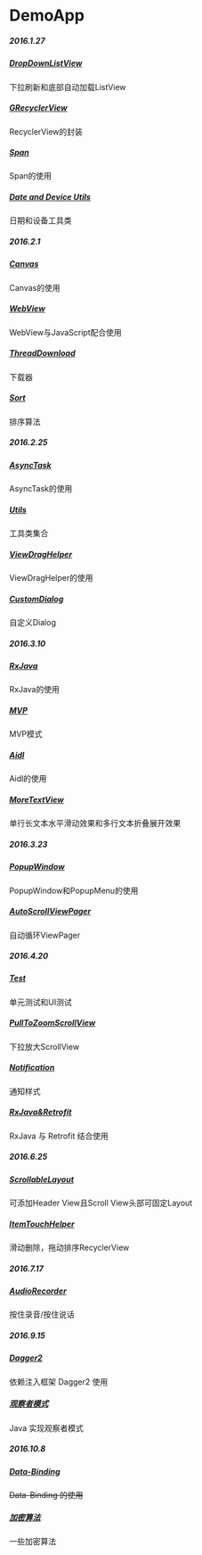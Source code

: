 # DemoApp

##### 2016.1.27
##### [DropDownListView](/app/src/main/java/cc/haoduoyu/demoapp/dropdownlistview/) 
下拉刷新和底部自动加载ListView
##### [GRecyclerView](/app/src/main/java/cc/haoduoyu/demoapp/grecyclerview/) 
RecyclerView的封装
##### [Span](/app/src/main/java/cc/haoduoyu/demoapp/span/)
Span的使用
##### [Date and Device Utils](/app/src/main/java/cc/haoduoyu/demoapp/device/) 
日期和设备工具类

##### 2016.2.1

##### [Canvas](/app/src/main/java/cc/haoduoyu/demoapp/canvas) 
Canvas的使用
#####  [WebView](/app/src/main/java/cc/haoduoyu/demoapp/webview) 
WebView与JavaScript配合使用
##### [ThreadDownload](/app/src/main/java/cc/haoduoyu/demoapp/downloadservice)
下载器
##### [Sort](/app/src/main/java/cc/haoduoyu/demoapp/sort) 
排序算法
 
##### 2016.2.25
 
##### [AsyncTask](/app/src/main/java/cc/haoduoyu/demoapp/asynctask) 
AsyncTask的使用
##### [Utils](/app/src/main/java/cc/haoduoyu/demoapp/utils) 
工具类集合
##### [ViewDragHelper](/app/src/main/java/cc/haoduoyu/demoapp/viewdraghelper) 
ViewDragHelper的使用
#####  [CustomDialog](/app/src/main/java/cc/haoduoyu/demoapp/dialog) 
自定义Dialog
 
##### 2016.3.10
 
##### [RxJava](/app/src/main/java/cc/haoduoyu/demoapp/rxjava) 
RxJava的使用
##### [MVP](/app/src/main/java/cc/haoduoyu/demoapp/mvp) 
MVP模式
##### [Aidl](/app/src/main/java/cc/haoduoyu/demoapp/aidl) 
Aidl的使用
##### [MoreTextView](/app/src/main/java/cc/haoduoyu/demoapp/moretextview) 
单行长文本水平滑动效果和多行文本折叠展开效果

##### 2016.3.23

##### [PopupWindow](/app/src/main/java/cc/haoduoyu/demoapp/popupwindow) 
PopupWindow和PopupMenu的使用
##### [AutoScrollViewPager](/app/src/main/java/cc/haoduoyu/demoapp/autoscrollviewpager) 
自动循环ViewPager

##### 2016.4.20

##### [Test](/app/src) 
单元测试和UI测试
##### [PullToZoomScrollView](/app/src/main/java/cc/haoduoyu/demoapp/pulltozoomscrollview) 
下拉放大ScrollView
##### [Notification](/app/src/main/java/cc/haoduoyu/demoapp/notification) 
通知样式
##### [RxJava&Retrofit](/app/src/main/java/cc/haoduoyu/demoapp/rxjava/retrofit)
RxJava 与 Retrofit 结合使用

##### 2016.6.25

##### [ScrollableLayout](/app/src/main/java/cc/haoduoyu/demoapp/scrollablelayout)
可添加Header View且Scroll View头部可固定Layout
##### [ItemTouchHelper](/app/src/main/java/cc/haoduoyu/demoapp/itemtouchhelper)
滑动删除，拖动排序RecyclerView

##### 2016.7.17

##### [AudioRecorder](/app/src/main/java/cc/haoduoyu/demoapp/audiorecorder)
按住录音/按住说话

##### 2016.9.15

##### [Dagger2](/app/src/main/java/cc/haoduoyu/demoapp/dagger)
依赖注入框架 Dagger2 使用
##### [观察者模式](/app/src/main/java/cc/haoduoyu/demoapp/observer/ObserverMain.java)
Java 实现观察者模式

##### 2016.10.8

##### [Data-Binding](/app/src/main/java/cc/haoduoyu/demoapp/data-binding)
~~Data-Binding 的使用~~
##### [加密算法](/lib/src/main/java/com/example/Test.java)
一些加密算法



